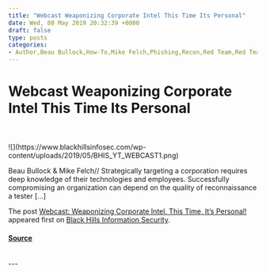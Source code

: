 ```yaml
---
title: "Webcast Weaponizing Corporate Intel This Time Its Personal"
date: Wed, 08 May 2019 20:32:39 +0000
draft: false
type: posts
categories: 
- Author,Beau Bullock,How-To,Mike Felch,Phishing,Recon,Red Team,Red Team Tools,Social Engineering,Webcasts,Demos,FireProx,PII,recon,Social Media,Social Trust Attack,tools
---
```

# Webcast Weaponizing Corporate Intel This Time Its Personal

<br/>

<br/>
![](https://www.blackhillsinfosec.com/wp-content/uploads/2019/05/BHIS_YT_WEBCAST1.png)

Beau Bullock & Mike Felch// Strategically targeting a corporation requires deep knowledge of their technologies and employees. Successfully compromising an organization can depend on the quality of reconnaissance a tester \[…\]

The post [Webcast: Weaponizing Corporate Intel. This Time, It’s Personal!](https://www.blackhillsinfosec.com/webcast-weaponizing-corporate-intel-this-time-its-personal/) appeared first on [Black Hills Information Security](https://www.blackhillsinfosec.com).

#### [Source](https://www.blackhillsinfosec.com/webcast-weaponizing-corporate-intel-this-time-its-personal/)

<br/>
---
